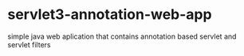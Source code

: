 servlet3-annotation-web-app
===========================

simple java web aplication that contains annotation based servlet and servlet filters 
